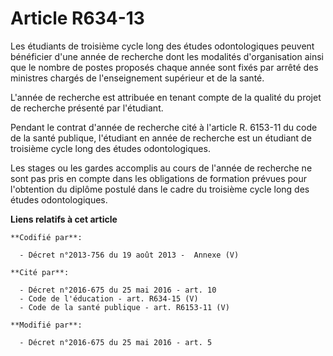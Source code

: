 # Article R634-13

Les étudiants de troisième cycle long des études odontologiques peuvent bénéficier d'une année de recherche dont les
modalités d'organisation ainsi que le nombre de postes proposés chaque année sont fixés par arrêté des ministres chargés de
l'enseignement supérieur et de la santé. 

L'année de recherche est attribuée en tenant compte de la qualité du projet de recherche présenté par l'étudiant. 

Pendant le contrat d'année de recherche cité à l'article R. 6153-11 du code de la santé publique, l'étudiant en année de
recherche est un étudiant de troisième cycle long des études odontologiques. 

Les stages ou les gardes accomplis au cours de l'année de recherche ne sont pas pris en compte dans les obligations de
formation prévues pour l'obtention du diplôme postulé dans le cadre du troisième cycle long des études odontologiques.

**Liens relatifs à cet article**

	**Codifié par**:

	  - Décret n°2013-756 du 19 août 2013 -  Annexe (V)

	**Cité par**:

	  - Décret n°2016-675 du 25 mai 2016 - art. 10
	  - Code de l'éducation - art. R634-15 (V)
	  - Code de la santé publique - art. R6153-11 (V)

	**Modifié par**:

	  - Décret n°2016-675 du 25 mai 2016 - art. 5
